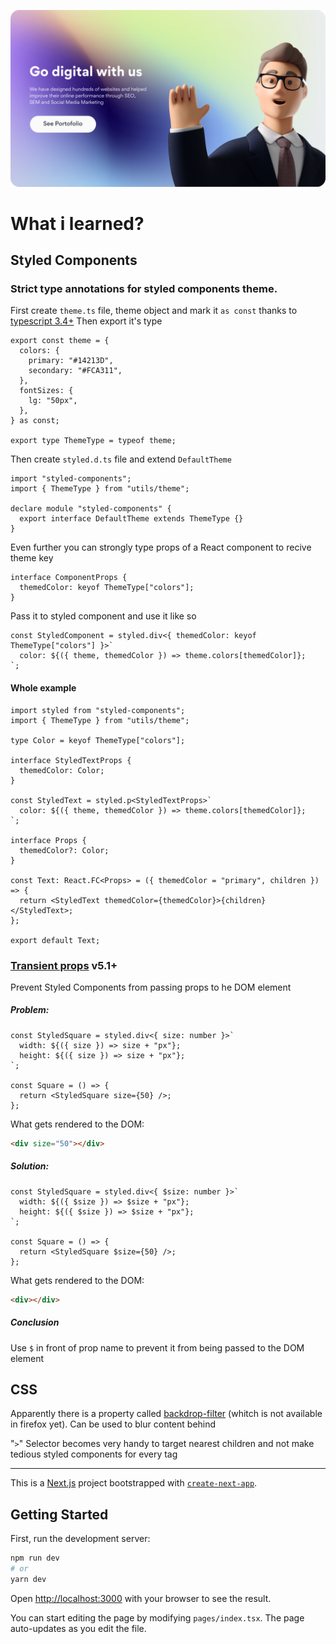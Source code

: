 [<img src="./preview.png">](https://www.uplabs.com/posts/freebies-landing-page-agency)

# What i learned?

## Styled Components

### Strict type annotations for styled components theme.

First create `theme.ts` file, theme object and mark it `as const` thanks to [typescript 3.4+](https://www.typescriptlang.org/docs/handbook/release-notes/typescript-3-4.html#const-assertions) Then export it's type

```tsx
export const theme = {
  colors: {
    primary: "#14213D",
    secondary: "#FCA311",
  },
  fontSizes: {
    lg: "50px",
  },
} as const;

export type ThemeType = typeof theme;
```

Then create `styled.d.ts` file and extend `DefaultTheme`

```tsx
import "styled-components";
import { ThemeType } from "utils/theme";

declare module "styled-components" {
  export interface DefaultTheme extends ThemeType {}
}
```

Even further you can strongly type props of a React component to recive theme key

```tsx
interface ComponentProps {
  themedColor: keyof ThemeType["colors"];
}
```

Pass it to styled component and use it like so

```tsx
const StyledComponent = styled.div<{ themedColor: keyof ThemeType["colors"] }>`
  color: ${({ theme, themedColor }) => theme.colors[themedColor]};
`;
```

#### Whole example

```tsx
import styled from "styled-components";
import { ThemeType } from "utils/theme";

type Color = keyof ThemeType["colors"];

interface StyledTextProps {
  themedColor: Color;
}

const StyledText = styled.p<StyledTextProps>`
  color: ${({ theme, themedColor }) => theme.colors[themedColor]};
`;

interface Props {
  themedColor?: Color;
}

const Text: React.FC<Props> = ({ themedColor = "primary", children }) => {
  return <StyledText themedColor={themedColor}>{children}</StyledText>;
};

export default Text;
```

### [Transient props](https://styled-components.com/docs/api#transient-props) v5.1+

Prevent Styled Components from passing props to he DOM element

##### Problem:

```tsx
const StyledSquare = styled.div<{ size: number }>`
  width: ${({ size }) => size + "px"};
  height: ${({ size }) => size + "px"};
`;

const Square = () => {
  return <StyledSquare size={50} />;
};
```

What gets rendered to the DOM:

```html
<div size="50"></div>
```

##### Solution:

```tsx
const StyledSquare = styled.div<{ $size: number }>`
  width: ${({ $size }) => $size + "px"};
  height: ${({ $size }) => $size + "px"};
`;

const Square = () => {
  return <StyledSquare $size={50} />;
};
```

What gets rendered to the DOM:

```html
<div></div>
```

##### Conclusion

Use `$` in front of prop name to prevent it from being passed to the DOM element

## CSS

Apparently there is a property called [backdrop-filter](https://developer.mozilla.org/en-US/docs/Web/CSS/backdrop-filter) (whitch is not available in firefox yet). Can be used to blur content behind

"`>`" Selector becomes very handy to target nearest children and not make tedious styled components for every tag

---

This is a [Next.js](https://nextjs.org/) project bootstrapped with [`create-next-app`](https://github.com/vercel/next.js/tree/canary/packages/create-next-app).

## Getting Started

First, run the development server:

```bash
npm run dev
# or
yarn dev
```

Open [http://localhost:3000](http://localhost:3000) with your browser to see the result.

You can start editing the page by modifying `pages/index.tsx`. The page auto-updates as you edit the file.
